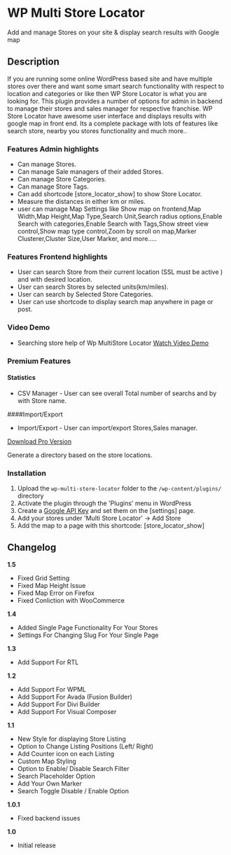 # WP Multi Store Locator
Add and manage Stores on your site & display search results with Google map

## Description

If you are running some online WordPress based site and have multiple stores over there and want some smart search functionality with respect to location and categories or like then WP Store Locator is what you are looking for. 
This plugin provides a number of options for admin in backend to manage their stores and sales manager for respective franchise. WP Store Locator have awesome user interface and displays results with google map in front end. Its a complete package with lots of features like search store, nearby you stores functionality and much more..

### Features Admin highlights

* Can manage Stores.
* Can  manage Sale managers of their added Stores.
* Can  manage Store Categories.
* Can  manage Store Tags.
* Can add shortcode [store_locator_show] to show Store Locator.
* Measure the distances in either km or miles.
* user can  manage Map Settings like Show map on frontend,Map Width,Map Height,Map Type,Search Unit,Search radius options,Enable Search 
with categories,Enable Search with Tags,Show street view control,Show map type control,Zoom by scroll on map,Marker Clusterer,Cluster Size,User Marker, and more…..


### Features Frontend highlights

* User can search Store from their current location (SSL must be active ) and with desired location.
* User can search Stores by selected units(km/miles).
* User can search by Selected Store Categories.
* User can use shortcode to display search map anywhere in page or post.


### Video Demo
* Searching store help of Wp MultiStore Locator
[Watch Video Demo](https://www.youtube.com/watch?v=M2BT6uhDR3Y)


### Premium Features
#### Statistics

* CSV Manager - User can see overall Total number of searchs and by with Store name.

####Import/Export

* Import/Export - User can import/export Stores,Sales manager.

[Download Pro Version](https://codecanyon.net/item/wp-multi-store-locator-pro/19385351)

Generate a directory based on the store locations.

### Installation

1. Upload the `wp-multi-store-locator` folder to the `/wp-content/plugins/` directory
1. Activate the plugin through the 'Plugins' menu in WordPress
1. Create a [Google API Key](https://developers.google.com/maps/documentation/javascript/get-api-key) and set them on the [settings] page.
1. Add your stores under 'Multi Store Locator' -> Add Store
1. Add the map to a page with this shortcode: [store_locator_show]

## Changelog

**1.5**
- Fixed Grid Setting
- Fixed Map Height Issue
- Fixed Map Error on Firefox
- Fixed Conliction with WooCommerce

**1.4**
- Added Single Page Functionality For Your Stores
- Settings For Changing Slug For Your Single Page

**1.3**
- Add Support For RTL

**1.2**
- Add Support For WPML
- Add Support For Avada (Fusion Builder)
- Add Support For Divi Builder
- Add Support For Visual Composer

**1.1**
- New Style for displaying Store Listing
- Option to Change Listing Positions (Left/ Right)
- Add Counter icon on each Listing
- Custom Map Styling
- Option to Enable/ Disable Search Filter
- Search Placeholder Option
- Add Your Own Marker
- Search Toggle Disable / Enable Option

**1.0.1**

- Fixed backend issues

**1.0**

- Initial release
